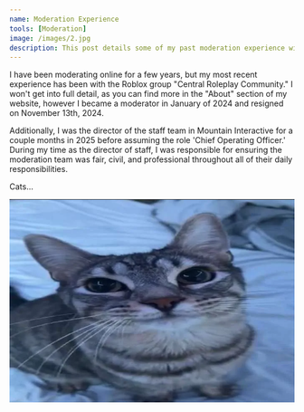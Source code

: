 ```yaml
---
name: Moderation Experience
tools: [Moderation]
image: /images/2.jpg
description: This post details some of my past moderation experience within Roblox
---
```


<link rel="shortcut icon" type="image/x-icon" href="{{ "/images/favicon.ico" | prepend: site.baseurl }}" >

I have been moderating online for a few years, but my most recent experience has been with the Roblox group "Central Roleplay Community." I won't get into full detail,
as you can find more in the "About" section of my website, however I became a moderator in January of 2024 and resigned on November 13th, 2024.

Additionally, I was the director of the staff team in Mountain Interactive for a couple months in 2025 before assuming the role 'Chief Operating Officer.' During my time as the director of staff, 
I was responsible for ensuring the moderation team was fair, civil, and professional throughout all of their daily responsibilities.

Cats...

<img src="/images/19.png" width="600"/>

<script>
document.addEventListener("DOMContentLoaded", function() {
    var attribution = document.getElementById("attribution");
    if (attribution) {
        attribution.style.display = "none";
    }
});    
</script>

